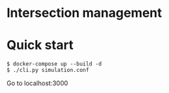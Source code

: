 # Intersection management

# Quick start

```
$ docker-compose up --build -d
$ ./cli.py simulation.conf
```

Go to localhost:3000


